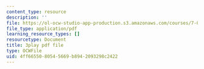 ```yaml
---
content_type: resource
description: ''
file: https://ol-ocw-studio-app-production.s3.amazonaws.com/courses/7-01sc-fundamentals-of-biology-fall-2011/4ff6655080545669b8942093298c2422_CdAgzk5tQhs.pdf
file_type: application/pdf
learning_resource_types: []
resourcetype: Document
title: 3play pdf file
type: OCWFile
uid: 4ff66550-8054-5669-b894-2093298c2422
---
```

